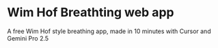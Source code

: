 # Wim Hof Breathting web app

A free Wim Hof style breathing app, made in 10 minutes with Cursor and Gemini Pro 2.5
